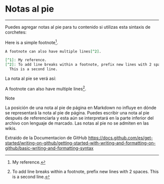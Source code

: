 
# Notas al pie

---

Puedes agregar notas al pie para tu contenido si utilizas esta sintaxis de corchetes:

Here is a simple footnote[^1].

```Markdown
A footnote can also have multiple lines[^2].

[^1]: My reference.
[^2]: To add line breaks within a footnote, prefix new lines with 2 spaces.
  This is a second line.
```

La nota al pie se verá así:

A footnote can also have multiple lines[^2].

[^1]: My reference.
[^2]: To add line breaks within a footnote, prefix new lines with 2 spaces.
  This is a second line.

> [!NOTE]
> La posición de una nota al pie de página en Markdown no influye en dónde se representará la nota al pie de página. Puedes escribir una nota al pie después de referenciarla y esta aún se interpretará en la parte inferior del archivo con lenguaje de marcado. Las notas al pie no se admiten en las wikis.

Extraido de la Documentacion de GitHub
<https://docs.github.com/es/get-started/writing-on-github/getting-started-with-writing-and-formatting-on-github/basic-writing-and-formatting-syntax>